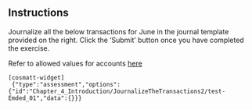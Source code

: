 ## Instructions

Journalize all the below transactions for June in the journal template provided on the right. Click the ‘Submit’ button once you have completed the exercise. 

Refer to allowed values for accounts [here](htt "&#8226;Cash&#013;&#8226;Common Stock&#013;&#8226;Miscellaneous Expense&#013;&#8226;Supplies Expense&#013;&#8226;Accounts Payable&#013;&#8226;Fees Earned&#013;&#8226;Accounts Receivable&#013;&#8226;Salary Expense&#013;&#8226;Truck Expense&#013;&#8226;Cash Dividends")

```
[cosmatt-widget]
 {"type":"assessment","options":{"id":"Chapter_4_Introduction/JournalizeTheTransactions2/test-Emded_01","data":{}}} 
```
